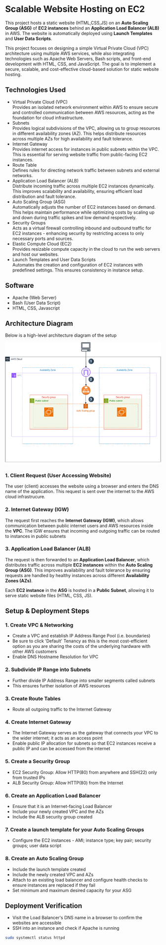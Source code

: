 # Scalable Website Hosting on EC2

This project hosts a static website (HTML,CSS,JS) on an **Auto Scaling Group (ASG)** of **EC2 instances** behind an **Application Load Balancer (ALB)** in AWS. The website is automatically deployed using **Launch Templates** and **User Data Scripts**.

This project focuses on designing a simple Virtual Private Cloud (VPC) architecture using multiple AWS services, while also integrating technologies such as Apache Web Servers, Bash scripts, and front-end development with HTML, CSS, and JavaScript. The goal is to implement a secure, scalable, and cost-effective cloud-based solution for static website hosting. 

## Technologies Used
- Virtual Private Cloud (VPC)  
Provides an isolated network environment within AWS to ensure secure and controlled communication between AWS resources, acting as the foundation for cloud infrastructure.
- Subnets  
Provides logical subdivisions of the VPC, allowing us to group resources in different availability zones (AZ). This helps distribute resources across multiple AZs for high availability and fault tolerance.
- Internet Gateway  
Provides internet access for instances in public subnets within the VPC. This is essential for serving website traffic from public-facing EC2 instances.
- Route Table  
Defines rules for directing network traffic between subnets and external networks.
- Application Load Balancer (ALB)  
Distribute incoming traffic across multiple EC2 instances dynamically. This improves scalability and availability, ensuring efficient load distribution and fault tolerance.
- Auto Scaling Group (ASG)  
Automatically adjusts the number of EC2 instances based on demand. This helps maintain performance while optimizing costs by scaling up and down during traffic spikes and low demand respectively.
- Security Groups  
Acts as a virtual firewall controlling inbound and outbound traffic for EC2 instances - enhancing security by restricting access to only necessary ports and sources.
- Elastic Compute Cloud (EC2)  
Provides resizable compute capacity in the cloud to run the web servers and host our websites.
- Launch Templates and User Data Scripts  
Automates the creation and configuration of EC2 instances with predefined settings. This ensures consistency in instance setup.

## Software
- Apache (Web Server)
- Bash (User Data Script)
- HTML, CSS, Javascript

## Architecture Diagram
Below is a high-level architecture diagram of the setup

![Architecture Diagram](/images/V1_StaticWebsiteHosting.png)

### 1. Client Request (User Accessing Website)
The user (client) accesses the website using a browser and enters the DNS name of the application. 
This request is sent over the internet to the AWS cloud infrastrucure. 

### 2. Internet Gateway (IGW)
The request first reaches the **Internet Gateway (IGW)**, which allows communication between public internet users and AWS resources inside the **VPC**.
The IGW ensures that incoming and outgoing traffic can be routed to instances in public subnets

### 3. Application Load Balancer (ALB)
The request is then forwarded to an **Application Load Balancer**, which distributes traffic across multiple **EC2 instances** within the **Auto Scaling Group (ASG)**.
This improves availability and fault tolerance by ensuring requests are handled by healthy instances across different **Availability Zones (AZs)**.

Each **EC2 instance** in the **ASG** is hosted in a **Public Subnet**, allowing it to serve static website files (HTML, CSS, JS).

## Setup & Deployment Steps
### 1. Create VPC & Networking
- Create a VPC and establish IP Address Range Pool (i.e. boundaries)
- Be sure to click 'Default' Tenancy as this is the most cost-efficient option as you are sharing the costs of the underlying hardware with other AWS customers
- Enable DNS Hostname Resolution for VPC

### 2. Subdivide IP Range into Subnets
- Further divide IP Address Range into smaller segments called subnets
- This ensures further isolation of AWS resources

### 3. Create Route Tables
- Route all outgoing traffic to the Internet Gateway

### 4. Create Internet Gateway
- The Internet Gateway serves as the gateway that connects your VPC to the wider internet; it acts as an access point
- Enable public IP allocation for subnets so that EC2 instances receive a public IP and can be accessed from the internet

### 5. Create a Security Group
- EC2 Security Group: Allow HTTP(80) from anywhere and SSH(22) only from trusted IPs 
- ALB Security Group: Allow HTTP(80) from the Internet

### 6. Create an Application Load Balancer
- Ensure that it is an Internet-facing Load Balancer
- Include your newly created VPC and the AZs
- Include the ALB security group created

### 7. Create a launch template for your Auto Scaling Groups
- Configure the EC2 instances - AMI; instance type; key pair; security groups; user data script

### 8. Create an Auto Scaling Group
- Include the launch template created
- Include the newly created VPC and AZs
- Attach to an existing load balancer and configure health checks to ensure instances are replaced if they fail
- Set minimum and maximum desired capacity for your ASG

## Deployment Verification
- Visit the Load Balancer's DNS name in a browser to confirm the websites are accessible
- SSH into an instance and check if Apache is running 
```bash
sudo systemctl status httpd
```
